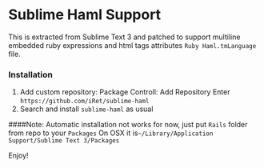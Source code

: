 # Sublime Haml Support

This is extracted from Sublime Text 3 and patched to support multiline embedded ruby expressions and html tags attributes `Ruby Haml.tmLanguage` file.


### Installation

1. Add custom repository:
  Package Controll: Add Repository
  Enter `https://github.com/iRet/sublime-haml`
2. Search and install `sublime-haml` as usual

####Note:
Automatic installation not works for now, just put
`Rails` folder from repo to your `Packages`
On OSX it is`~/Library/Application Support/Sublime Text 3/Packages`

Enjoy!
